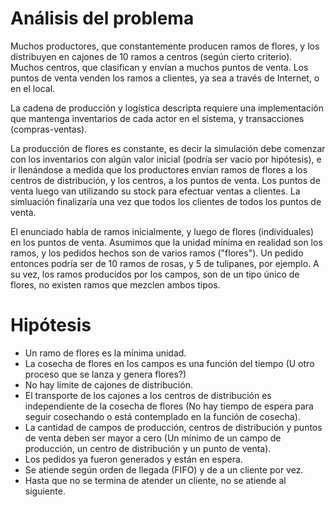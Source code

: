 # Análisis del problema 

Muchos productores, que constantemente producen ramos de flores, y los distribuyen en cajones de 10 ramos a centros (según cierto criterio). Muchos centros, que clasifican y envían a muchos puntos de venta. Los puntos de venta venden los ramos a clientes, ya sea a través de Internet, o en el local. 

La cadena de producción y logística descripta requiere una implementación que mantenga inventarios de cada actor en el sistema, y transacciones (compras-ventas). 

La producción de flores es constante, es decir la simulación debe comenzar con los inventarios con algún valor inicial (podría ser vacío por hipótesis), e ir llenándose a medida que los productores envían ramos de flores a los centros de distribución, y los centros, a los puntos de venta. Los puntos de venta luego van utilizando su stock para efectuar ventas a clientes. La simluación finalizaría una vez que todos los clientes de todos los puntos de venta.

El enunciado habla de ramos inicialmente, y luego de flores (individuales) en los puntos de venta. Asumimos que la unidad mínima en realidad son los ramos, y los pedidos hechos son de varios ramos ("flores"). Un pedido entonces podría ser de 10 ramos de rosas, y 5 de tulipanes, por ejemplo. A su vez, los ramos producidos por los campos, son de un tipo único de flores, no existen ramos que mezclen ambos tipos.

# Hipótesis

* Un ramo de flores es la mínima unidad.
* La cosecha de flores en los campos es una función del tiempo (U otro proceso que se lanza y genera flores?)
* No hay límite de cajones de distribución.
* El transporte de los cajones a los centros de distribución es independiente de la cosecha de flores (No hay tiempo de espera para seguir cosechando o está contemplado en la función de cosecha).
* La cantidad de campos de producción, centros de distribución y puntos de venta deben ser mayor a cero (Un mínimo de un campo de producción, un centro de distribución y un punto de venta).
* Los pedidos ya fueron generados y están en espera.
* Se atiende según orden de llegada (FIFO) y de a un cliente por vez.
* Hasta que no se termina de atender un cliente, no se atiende al siguiente.
